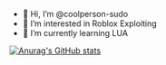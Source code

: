 - 👋 Hi, I’m @coolperson-sudo
- 👀 I’m interested in Roblox Exploiting
- 🌱 I’m currently learning LUA

[![Anurag's GitHub stats](https://github-readme-stats.vercel.app/api?username=coolperson-sudo)](https://github.com/anuraghazra/github-readme-stats)

<!---
coolperson-sudo/coolperson-sudo is a ✨ special ✨ repository because its `README.md` (this file) appears on your GitHub profile.
You can click the Preview link to take a look at your changes.
--->
